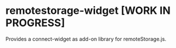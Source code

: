 # remotestorage-widget [WORK IN PROGRESS]

Provides a connect-widget as add-on library for remoteStorage.js.
